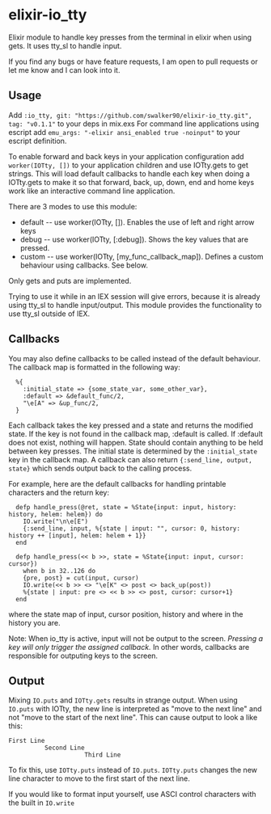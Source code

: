 # elixir-io_tty

Elixir module to handle key presses from the terminal in elixir when using gets.
It uses tty_sl to handle input.

If you find any bugs or have feature requests, I am open to pull requests or let me know and I can look into it.

## Usage

Add `:io_tty, git: "https://github.com/swalker90/elixir-io_tty.git", tag: "v0.1.1"` to your deps in mix.exs
For command line applications using escript add `emu_args: "-elixir ansi_enabled true -noinput"` to your escript definition.

To enable forward and back keys in your application configuration add `worker(IOTty, [])` to your application children and use IOTty.gets to get strings.
This will load default callbacks to handle each key when doing a IOTty.gets to make it so that forward, back, up, down, end and home keys work like an interactive command line application.

There are 3 modes to use this module:

  - default -- use worker(IOTty, []). Enables the use of left and right arrow keys
  - debug -- use worker(IOTty, [:debug]). Shows the key values that are pressed.
  - custom -- use worker(IOTty, [my_func_callback_map]). Defines a custom behaviour using callbacks. See below.

Only gets and puts are implemented.

Trying to use it while in an IEX session will give errors, because it is already using tty_sl to handle input/output.
This module provides the functionality to use tty_sl outside of IEX.

## Callbacks

You may also define callbacks to be called instead of the default behaviour.
The callback map is formatted in the following way:
```
  %{
    :initial_state => {some_state_var, some_other_var},
    :default => &default_func/2,
    "\e[A" => &up_func/2,
  }
```

Each callback takes the key pressed and a state and returns the modified state.
If the key is not found in the callback map, :default is called.
If :default does not exist, nothing will happen.
State should contain anything to be held between key presses.
The initial state is determined by the `:initial_state` key in the callback map.
A callback can also return `{:send_line, output, state}` which sends output back to the calling process.

For example, here are the default callbacks for handling printable characters and the return key:
```
  defp handle_press(@ret, state = %State{input: input, history: history, helem: helem}) do
    IO.write("\n\e[E")
    {:send_line, input, %{state | input: "", cursor: 0, history: history ++ [input], helem: helem + 1}}
  end

  defp handle_press(<< b >>, state = %State{input: input, cursor: cursor})
    when b in 32..126 do
    {pre, post} = cut(input, cursor)
    IO.write(<< b >> <> "\e[K" <> post <> back_up(post))
    %{state | input: pre <> << b >> <> post, cursor: cursor+1}
  end
```

where the state map of input, cursor position, history and where in the history you are.

Note: When io_tty is active, input will not be output to the screen. _Pressing a key will only trigger the assigned callback._
In other words, callbacks are responsible for outputing keys to the screen.

## Output

Mixing `IO.puts` and `IOTty.gets` results in strange output.
When using `IO.puts` with IOTty, the new line is interpreted as "move to the next line" and not "move to the start of the next line".
This can cause output to look a like this:
```
First Line
          Second Line
                     Third Line
```
To fix this, use `IOTty.puts` instead of `IO.puts`.
`IOTty.puts` changes the new line character to move to the first start of the next line.

If you would like to format input yourself, use ASCI control characters with the built in `IO.write` 
